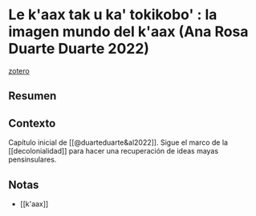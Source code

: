 # Le k'aax tak u ka' tokikobo' : la imagen mundo del k'aax (Ana Rosa Duarte Duarte 2022)
[zotero](zotero://select/items/@duarteduarte2022)

## Resumen


## Contexto
Capítulo inicial de [[@duarteduarte&al2022]]. Sigue el marco de la [[decolonialidad]] para hacer una recuperación de ideas mayas pensinsulares.

## Notas
- [[k'aax]]




<!--Estructura conceptual:-->
 
<!--Argumentos generales:-->
